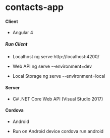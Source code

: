 # contacts-app


#### Client 
- Angular 4

##### Run Client

* Localhost
ng serve
http://localhost:4200/

* Web API
ng serve --environment=dev

* Local Storage
ng serve --environment=local

#### Server 
- C# .NET Core Web API (Visual Studio 2017)

#### Cordova 
- Android

* Run on Android device
cordova run android

